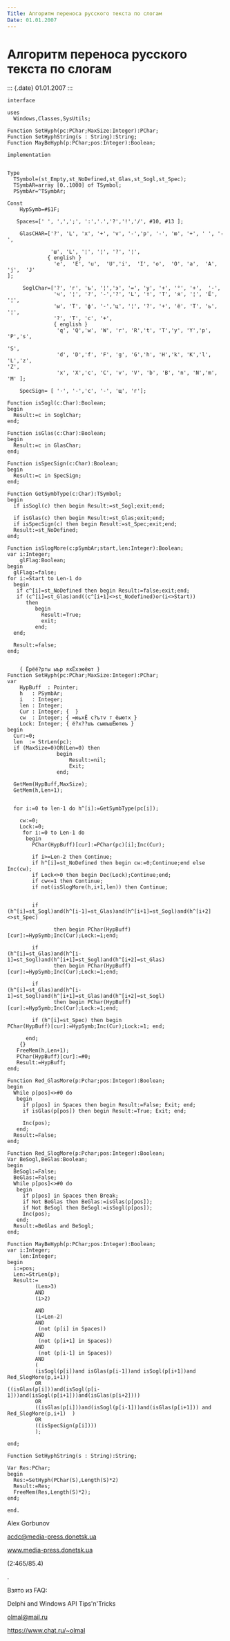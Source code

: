 ```yaml
---
Title: Алгоритм переноса русского текста по слогам
Date: 01.01.2007
---
```



Алгоритм переноса русского текста по слогам
===========================================

::: {.date}
01.01.2007
:::

    interface
     
    uses
      Windows,Classes,SysUtils;
     
    Function SetHyph(pc:PChar;MaxSize:Integer):PChar;
    Function SetHyphString(s : String):String;
    Function MayBeHyph(p:PChar;pos:Integer):Boolean;
     
    implementation
     
     
    Type
      TSymbol=(st_Empty,st_NoDefined,st_Glas,st_Sogl,st_Spec);
      TSymbAR=array [0..1000] of TSymbol;
      PSymbAr=^TSymbAr;
     
    Const
        HypSymb=#$1F;
     
       Spaces=[' ', ',',';', ':','.','?','!','/', #10, #13 ];
     
        GlasCHAR=['?', 'L', 'х', '+', 'v', '-','р', '-', 'ю', '+', ' ', '-',
     
                  'ш', 'L', '¦', '¦', '?', '¦',
                 { english }
                   'e',  'E', 'u',  'U','i',  'I', 'o',  'O', 'a',  'A', 'j',  'J'
    ];
     
         SoglChar=['?', 'г', 'ъ', '¦','э', '=', 'у', '+', '°', '+',  '-',
                   'ч', '¦', '?', '-','?', 'L', 'т', 'T', 'я', '¦', 'Ё', '¦',
                   'ы', 'T', 'ф', '-','ц', '¦', '?', '+', 'ё', 'T', 'ь', '¦',
                   '?', 'T', 'с', '+',
                   { english }
                    'q', 'Q','w', 'W', 'r', 'R','t', 'T','y', 'Y','p', 'P','s',
     
    'S',
                    'd', 'D','f', 'F', 'g', 'G','h', 'H','k', 'K','l', 'L','z',
    'Z',
                    'x', 'X','c', 'C', 'v', 'V', 'b', 'B', 'n', 'N','m', 'M' ];
     
        SpecSign= [ '·', '-','c', '-', 'щ', 'г'];
     
    Function isSogl(c:Char):Boolean;
    begin
      Result:=c in SoglChar;
    end;
     
    Function isGlas(c:Char):Boolean;
    begin
      Result:=c in GlasChar;
    end;
     
    Function isSpecSign(c:Char):Boolean;
    begin
      Result:=c in SpecSign;
    end;
     
    Function GetSymbType(c:Char):TSymbol;
    begin
      if isSogl(c) then begin Result:=st_Sogl;exit;end;
     
      if isGlas(c) then begin Result:=st_Glas;exit;end;
      if isSpecSign(c) then begin Result:=st_Spec;exit;end;
      Result:=st_NoDefined;
    end;
     
    Function isSlogMore(c:pSymbAr;start,len:Integer):Boolean;
    var i:Integer;
        glFlag:Boolean;
    begin
      glFlag:=false;
    for i:=Start to Len-1 do
      begin
       if c^[i]=st_NoDefined then begin Result:=false;exit;end;
       if (c^[i]=st_Glas)and((c^[i+1]<>st_Nodefined)or(i<>Start))
          then
             begin
               Result:=True;
               exit;
             end;
      end;
     
      Result:=false;
    end;
     
     
        { Ёрёё?рты ыър яхЁхэюёют }
    Function SetHyph(pc:PChar;MaxSize:Integer):PChar;
    var
        HypBuff  : Pointer;
        h   : PSymbAr;
        i   : Integer;
        len : Integer;
        Cur : Integer; {  }
        cw  : Integer; { =юьхЁ с?ътv т ёыютх }
        Lock: Integer; { ё?х??шъ сыюъшЁютюъ }
    begin
      Cur:=0;
      len  := StrLen(pc);
      if (MaxSize=0)OR(Len=0) then
                    begin
                        Result:=nil;
                        Exit;
                    end;
     
      GetMem(HypBuff,MaxSize);
      GetMem(h,Len+1);
     
     
      for i:=0 to len-1 do h^[i]:=GetSymbType(pc[i]);
     
        cw:=0;
        Lock:=0;
         for i:=0 to Len-1 do
          begin
            PChar(HypBuff)[cur]:=PChar(pc)[i];Inc(Cur);
     
            if i>=Len-2 then Continue;
            if h^[i]=st_NoDefined then begin cw:=0;Continue;end else Inc(cw);
            if Lock<>0 then begin Dec(Lock);Continue;end;
            if cw<=1 then Continue;
            if not(isSlogMore(h,i+1,len)) then Continue;
     
     
            if
    (h^[i]=st_Sogl)and(h^[i-1]=st_Glas)and(h^[i+1]=st_Sogl)and(h^[i+2]<>st_Spec)
     
                   then begin PChar(HypBuff)[cur]:=HypSymb;Inc(Cur);Lock:=1;end;
     
            if
    (h^[i]=st_Glas)and(h^[i-1]=st_Sogl)and(h^[i+1]=st_Sogl)and(h^[i+2]=st_Glas)
                   then begin PChar(HypBuff)[cur]:=HypSymb;Inc(Cur);Lock:=1;end;
     
            if
    (h^[i]=st_Glas)and(h^[i-1]=st_Sogl)and(h^[i+1]=st_Glas)and(h^[i+2]=st_Sogl)
                   then begin PChar(HypBuff)[cur]:=HypSymb;Inc(Cur);Lock:=1;end;
     
            if (h^[i]=st_Spec) then begin
    PChar(HypBuff)[cur]:=HypSymb;Inc(Cur);Lock:=1; end;
     
          end;
        {}
       FreeMem(h,Len+1);
       PChar(HypBuff)[cur]:=#0;
       Result:=HypBuff;
    end;
     
    Function Red_GlasMore(p:Pchar;pos:Integer):Boolean;
    begin
      While p[pos]<>#0 do
       begin
         if p[pos] in Spaces then begin Result:=False; Exit; end;
         if isGlas(p[pos]) then begin Result:=True; Exit; end;
     
         Inc(pos);
       end;
      Result:=False;
    end;
     
    Function Red_SlogMore(p:Pchar;pos:Integer):Boolean;
    Var BeSogl,BeGlas:Boolean;
    begin
      BeSogl:=False;
      BeGlas:=False;
      While p[pos]<>#0 do
       begin
         if p[pos] in Spaces then Break;
         if Not BeGlas then BeGlas:=isGlas(p[pos]);
         if Not BeSogl then BeSogl:=isSogl(p[pos]);
         Inc(pos);
       end;
      Result:=BeGlas and BeSogl;
    end;
     
    Function MayBeHyph(p:PChar;pos:Integer):Boolean;
    var i:Integer;
        len:Integer;
    begin
      i:=pos;
      Len:=StrLen(p);
      Result:=
             (Len>3)
             AND
             (i>2)
     
             AND
             (i<Len-2)
             AND
              (not (p[i] in Spaces))
             AND
              (not (p[i+1] in Spaces))
             AND
              (not (p[i-1] in Spaces))
             AND
             (
             (isSogl(p[i])and isGlas(p[i-1])and isSogl(p[i+1])and
    Red_SlogMore(p,i+1))
             OR
    ((isGlas(p[i]))and(isSogl(p[i-1]))and(isSogl(p[i+1]))and(isGlas(p[i+2])))
             OR
             ((isGlas(p[i]))and(isSogl(p[i-1]))and(isGlas(p[i+1])) and
    Red_SlogMore(p,i+1)  )
             OR
             ((isSpecSign(p[i])))
             );
     
    end;
     
    Function SetHyphString(s : String):String;
     
    Var Res:PChar;
    begin
      Res:=SetHyph(PChar(S),Length(S)*2)
      Result:=Res;
      FreeMem(Res,Length(S)*2);
    end;
     
    end.

Alex Gorbunov

acdc@media-press.donetsk.ua

www.media-press.donetsk.ua

(2:465/85.4)

.

Взято из FAQ:

Delphi and Windows API Tips\'n\'Tricks

olmal@mail.ru

<https://www.chat.ru/~olmal>

